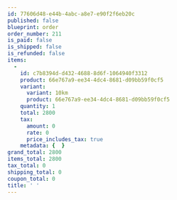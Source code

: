 ```yaml
---
id: 77606d48-e44b-4abc-a8e7-e90f2f6eb20c
published: false
blueprint: order
order_number: 211
is_paid: false
is_shipped: false
is_refunded: false
items:
  -
    id: c7b8394d-d432-4688-8d6f-1064940f3312
    product: 66e767a9-ee34-4dc4-8681-d09bb59f0cf5
    variant:
      variant: 10km
      product: 66e767a9-ee34-4dc4-8681-d09bb59f0cf5
    quantity: 1
    total: 2800
    tax:
      amount: 0
      rate: 0
      price_includes_tax: true
    metadata: {  }
grand_total: 2800
items_total: 2800
tax_total: 0
shipping_total: 0
coupon_total: 0
title: ' '
---
```

